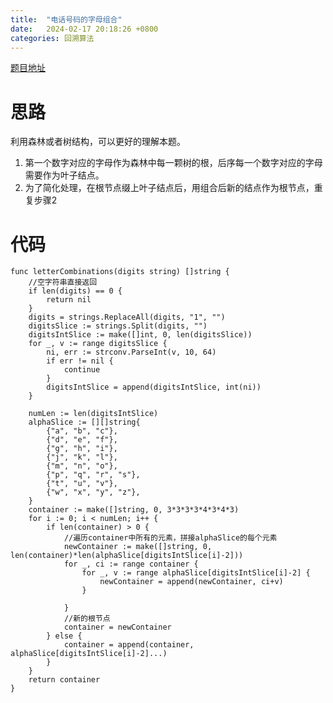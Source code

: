 ```yaml
---
title:  "电话号码的字母组合"
date:   2024-02-17 20:18:26 +0800
categories: 回溯算法
---
```

[题目地址](https://leetcode.cn/problems/letter-combinations-of-a-phone-number/solutions/388738/dian-hua-hao-ma-de-zi-mu-zu-he-by-leetcode-solutio/)

# 思路
利用森林或者树结构，可以更好的理解本题。
1. 第一个数字对应的字母作为森林中每一颗树的根，后序每一个数字对应的字母需要作为叶子结点。
2. 为了简化处理，在根节点缀上叶子结点后，用组合后新的结点作为根节点，重复步骤2

# 代码
```golang
func letterCombinations(digits string) []string {
	//空字符串直接返回
	if len(digits) == 0 {
		return nil
	}
	digits = strings.ReplaceAll(digits, "1", "")
	digitsSlice := strings.Split(digits, "")
	digitsIntSlice := make([]int, 0, len(digitsSlice))
	for _, v := range digitsSlice {
		ni, err := strconv.ParseInt(v, 10, 64)
		if err != nil {
			continue
		}
		digitsIntSlice = append(digitsIntSlice, int(ni))
	}

	numLen := len(digitsIntSlice)
	alphaSlice := [][]string{
		{"a", "b", "c"},
		{"d", "e", "f"},
		{"g", "h", "i"},
		{"j", "k", "l"},
		{"m", "n", "o"},
		{"p", "q", "r", "s"},
		{"t", "u", "v"},
		{"w", "x", "y", "z"},
	}
	container := make([]string, 0, 3*3*3*3*4*3*4*3)
	for i := 0; i < numLen; i++ {
		if len(container) > 0 {
			//遍历container中所有的元素，拼接alphaSlice的每个元素
			newContainer := make([]string, 0, len(container)*len(alphaSlice[digitsIntSlice[i]-2]))
			for _, ci := range container {
				for _, v := range alphaSlice[digitsIntSlice[i]-2] {
					newContainer = append(newContainer, ci+v)
				}

			}
            //新的根节点
			container = newContainer
		} else {
			container = append(container, alphaSlice[digitsIntSlice[i]-2]...)
		}
	}
	return container
}
```